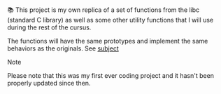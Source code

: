 📚 This project is my own replica of a set of functions from the libc (standard C library) as well
as some other utility functions that I will use during the rest of the cursus.

The functions will have the same prototypes and implement the same behaviors as the originals.
See [subject](https://github.com/cariestevez/Libft/blob/main/libft.en.subject.pdf)


> [!NOTE]
> Please note that this was my first ever coding project and it hasn't been properly updated since then.
